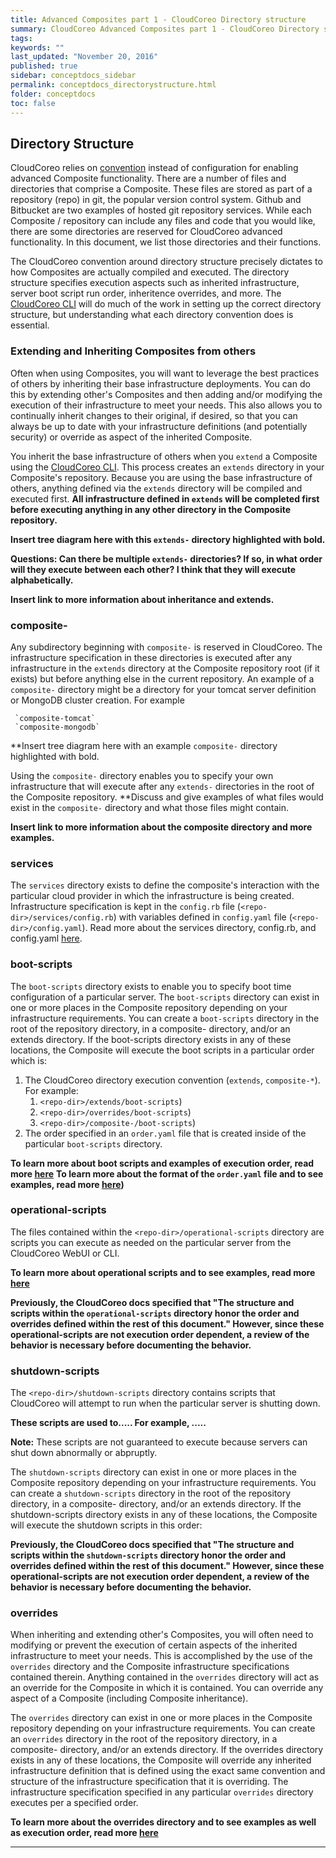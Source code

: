 ```yaml
---
title: Advanced Composites part 1 - CloudCoreo Directory structure
summary: CloudCoreo Advanced Composites part 1 - CloudCoreo Directory structure
tags:
keywords: ""
last_updated: "November 20, 2016"
published: true
sidebar: conceptdocs_sidebar
permalink: conceptdocs_directorystructure.html
folder: conceptdocs
toc: false
---
```


## Directory Structure
CloudCoreo relies on [convention](https://en.wikipedia.org/wiki/Coding_conventions) instead of configuration for enabling advanced Composite functionality. There are a number of files and directories that comprise a Composite. These files are stored as part of a repository (repo) in git, the popular version control system. Github and Bitbucket are two examples of hosted git repository services. While each Composite / repository can include any files and code that you would like, there are some directories are reserved for CloudCoreo advanced functionality. In this document, we list those directories and their functions.  

The CloudCoreo convention around directory structure precisely dictates to how Composites are actually compiled and executed. The directory structure specifies execution aspects such as inherited infrastructure, server boot script run order, inheritence overrides, and more.  The [CloudCoreo CLI](http://kb.cloudcoreo.com/conceptdocs_cli.html) will do much of the work in setting up the correct directory structure, but understanding what each directory convention does is essential.  

### Extending and Inheriting Composites from others
Often when using Composites, you will want to leverage the best practices of others by inheriting their base infrastructure deployments. You can do this by extending other's Composites and then adding and/or modifying the execution of their infrastructure to meet your needs. This also allows you to continually inherit changes to their original, if desired, so that you can always be up to date with your infrastructure definitions (and potentially security) or override as aspect of the inherited Composite.

You inherit the base infrastructure of others when you `extend` a Composite using the [CloudCoreo CLI](http://kb.cloudcoreo.com/conceptdocs_cli.html). This process creates an `extends` directory in your Composite's repository. Because you are using the base infrastructure of others, anything defined via the `extends` directory will be compiled and executed first. **All infrastructure defined in `extends` will be completed first before executing anything in any other directory in the Composite repository.**  

**Insert tree diagram here with this `extends-` directory highlighted with bold.**

**Questions: Can there be multiple `extends-` directories? If so, in what order will they execute between each other? I think that they will execute alphabetically.**

**Insert link to more information about inheritance and extends.**

### composite-
Any subdirectory beginning with `composite-` is reserved in CloudCoreo. The infrastructure specification in these directories is executed after any infrastructure in the `extends` directory at the Composite repository root (if it exists) but before anything else in the current repository. An example of a `composite-` directory might be a directory for your tomcat server definition or MongoDB cluster creation.  For example

```
 `composite-tomcat`
 `composite-mongodb`
 ```  

**Insert tree diagram here with an example `composite-` directory highlighted with bold. 

Using the `composite-` directory enables you to specify your own infrastructure that will execute after any `extends-` directories in the root of the Composite repository.  **Discuss and give examples of what files would exist in the `composite-` directory and what those files might contain.

**Insert link to more information about the composite directory and more examples.**

### services
The `services` directory exists to define the composite's interaction with the particular cloud provider in which the infrastructure is being created. Infrastructure specification is kept in the `config.rb` file (`<repo-dir>/services/config.rb`) with variables defined in `config.yaml` file (`<repo-dir>/config.yaml`). Read more about the services directory, config.rb, and config.yaml [here](http://kb.cloudcoreo.com/conceptdocs_compositecreation.html). 

### boot-scripts
The `boot-scripts` directory exists to enable you to specify boot time configuration of a particular server. The `boot-scripts` directory can exist in one or more places in the Composite repository depending on your infrastructure requirements. You can create a `boot-scripts` directory in the root of the repository directory, in a composite- directory, and/or an extends directory. If the boot-scripts directory exists in any of these locations, the Composite will execute the boot scripts in a particular order which is:

1. The CloudCoreo directory execution convention (`extends`, `composite-*`). For example:  
   1. `<repo-dir>/extends/boot-scripts`)
   2. `<repo-dir>/overrides/boot-scripts`)
   3. `<repo-dir>/composite-/boot-scripts`)
2. The order specified in an `order.yaml` file that is created inside of the particular `boot-scripts` directory.

**To learn more about boot scripts and examples of execution order, read more [here](http://kb.cloudcoreo.com/conceptdocs_bootscripts.html)**
**To learn more about the format of the `order.yaml` file and to see examples, read more [here](http://kb.cloudcoreo.com/conceptdocs_orderdotyaml.html))**

### operational-scripts
The files contained within the `<repo-dir>/operational-scripts` directory are scripts you can execute as needed on the particular server from the CloudCoreo WebUI or CLI. 

**To learn more about operational scripts and to see examples, read more [here](http://kb.cloudcoreo.com/conceptdocs_operationalscripts.html)**

**Previously, the CloudCoreo docs specified that "The structure and scripts within the `operational-scripts` directory honor the order and overrides defined within the rest of this document." However, since these operational-scripts are not execution order dependent, a review of the behavior is necessary before documenting the behavior.**

### shutdown-scripts
The `<repo-dir>/shutdown-scripts` directory contains scripts that CloudCoreo will attempt to run when the particular server is shutting down.

**These scripts are used to..... For example, .....**

**Note:** These scripts are not guaranteed to execute because servers can shut down abnormally or abpruptly.

The `shutdown-scripts` directory can exist in one or more places in the Composite repository depending on your infrastructure requirements. You can create a `shutdown-scripts` directory in the root of the repository directory, in a composite- directory, and/or an extends directory. If the shutdown-scripts directory exists in any of these locations, the Composite will execute the shutdown scripts in this order:

**Previously, the CloudCoreo docs specified that "The structure and scripts within the `shutdown-scripts` directory honor the order and overrides defined within the rest of this document." However, since these operational-scripts are not execution order dependent, a review of the behavior is necessary before documenting the behavior.**

### overrides
When inheriting and extending other's Composites, you will often need to modifying or prevent the execution of certain aspects of the inherited infrastructure to meet your needs. This is accomplished by the use of the `overrides` directory and the Composite infrastructure specifications contained therein. Anything contained in the `overrides` directory will act as an override for the Composite in which it is contained. You can override any aspect of a Composite (including Composite inheritance).

The `overrides` directory can exist in one or more places in the Composite repository depending on your infrastructure requirements. You can create an `overrides` directory in the root of the repository directory, in a composite- directory, and/or an extends directory. If the overrides directory exists in any of these locations, the Composite will override any inherited infrastructure definition that is defined using the exact same convention and structure of the infrastructure specification that it is overriding. The infrastructure specification specified in any particular `overrides` directory executes per a specified order.

**To learn more about the overrides directory and to see examples as well as execution order, read more [here](http://kb.cloudcoreo.com/conceptdocs_advancedcomposites.html)**  
  


----  
  
  